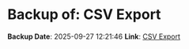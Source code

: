 # Backup of: CSV Export

**Backup Date**: 2025-09-27 12:21:46
**Link**: [CSV Export](https://przemienniki.eu/eksport-danych/csv/)
